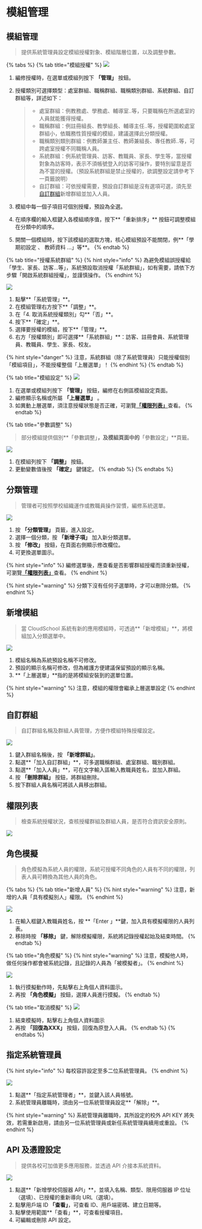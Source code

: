 # 模組管理

## 模組管理

> 提供系統管理員設定模組授權對象、模組階層位置，以及調整參數。

{% tabs %}
{% tab title="模組授權" %}
![](../.gitbook/assets/module-privilege.png)

1. 編修授權時，在選單或模組列按下 **「管理」** 按鈕。
2. 授權類別可選擇類型：處室群組、職稱群組、職稱類別群組、系統群組、自訂群組等，詳述如下：

   > * 處室群組：例教務處、學務處、輔導室..等，只要職稱在所選處室的人員就能獲得授權。
   > * 職稱群組：例註冊組長、教學組長、輔導主任..等，授權範圍較處室群組小，依職務性質授權的模組，建議選擇此分類授權。
   > * 職稱類別類別群組：例教師兼主任、教師兼組長、專任教師..等，可跨處室授權不同職稱人員。
   > * 系統群組：例系統管理員、訪客、教職員、家長、學生等，當授權對象為訪客時，表示不須帳號登入的訪客可操作，要特別留意是否為不當的授權。（預設系統群組是禁止授權的，欲調整設定請參考下一頁籤說明）
   > * 自訂群組：可依授權需要，預設自訂群組是沒有選項可選，須先至[自訂群組](module.md#zi-ding-qun-zu)新增群組並加入人員。

3. 模組中每一個子項目可個別授權，預設為全選。
4. 在順序欄的輸入框鍵入各模組順序值，按下**「重新排序」** 按鈕可調整模組在分類中的順序。
5. 開關一個模組時，按下該模組的選取方塊，核心模組預設不能關閉，例**「學期初設定 、 教師資料 ...」等**。
{% endtab %}

{% tab title="授權系統群組" %}
{% hint style="info" %}
為避免模組誤授權給「學生、家長、訪客...等」，系統預設取消授權「系統群組」，如有需要，請依下方步驟「開啟系統群組授權」，並謹慎操作。
{% endhint %}

![](../.gitbook/assets/module-privilege2.png)

1. 點擊**「系統管理」**。
2. 在模組管理右方按下**「調整」**。
3. 在「4. 取消系統授權類別」勾**「否」**。
4. 按下**「確定」**。
5. 選擇要授權的模組，按下**「管理」**。
6. 右方「授權類別」即可選擇**「系統群組」**：訪客、註冊會員、系統管理員、教職員、學生、家長、校友。

{% hint style="danger" %}
注意，系統群組（除了系統管理員）只能授權個別「模組項目」，不能授權整個「上層選單」！
{% endhint %}
{% endtab %}

{% tab title="模組設定" %}
![](../.gitbook/assets/module-edit.png)

1. 在選單或模組列按下 **「管理」** 按鈕，編修在右側區模組設定頁面。
2. 編修顯示名稱或所屬 **「上層選單」** 。
3. 如異動上層選單，須注意授權狀態是否正確，可瀏覽[**「權限列表」**](module.md#module-privilege)查看。
{% endtab %}

{% tab title="參數調整" %}
> 部分模組提供個別**「參數調整」**，及模組頁面中的**「參數設定」**頁籤。

![](../.gitbook/assets/module-param.png)

1. 在模組列按下 **「調整」** 按鈕。
2. 更動變數值後按 **「確定」** 鍵儲定。
{% endtab %}
{% endtabs %}

## 分類管理

> 管理者可按照學校組織運作或教職員操作習慣，編修系統選單。

![](../.gitbook/assets/edit-menu.png)

1. 按 **「分類管理」** 頁籤，進入設定。
2. 選擇一個分類，按 **「新增子項」** 加入新分類選單。
3. 按 **「修改」** 按鈕，在頁面右側顯示修改欄位。
4. 可更換選單圖示。

{% hint style="info" %}
編修選單後，應查看是否影響群組授權而須重新授權，可瀏覽[**「權限列表」**](module.md#module-privilege)查看。
{% endhint %}

{% hint style="warning" %}
分類下沒有任何子選單時，才可以刪除分類。
{% endhint %}

## 新增模組

> 當 CloudSchool 系統有新的應用模組時，可透過**「新增模組」**，將模組加入分類選單中。

![](../.gitbook/assets/install-module.png)

1. 模組名稱為系統預設名稱不可修改。
2. 預設的顯示名稱可修改，但為維護方便建議保留預設的顯示名稱。
3. **「上層選單」**指的是將模組安裝到的選單位置。

{% hint style="warning" %}
注意，模組的權限會繼承上層選單設定
{% endhint %}

## 自訂群組

> 自訂群組名稱及群組人員管理，方便作模組特殊授權設定。

![](../.gitbook/assets/group-edit.png)

1. 鍵入群組名稱後，按 **「新增群組」**。
2. 點選**「加入自訂群組」**，可多選職稱群組、處室群組、職別群組。
3. 點選**「加入人員」**，可在文字輸入區輸入教職員姓名，並加入群組。
4. 按 **「刪除群組」** 按鈕，將群組刪除。
5. 按下群組人員名稱可將該人員移出群組。

## 權限列表 <a id="module-privilege"></a>

> 檢查系統授權狀況，查核授權群組及群組人員，是否符合資訊安全原則。

![](../.gitbook/assets/privilege.png)

## 角色模擬

> 角色模擬為系統人員的權限，系統可授權不同角色的人員有不同的權限，列表人員可轉換為其他人員的角色。

{% tabs %}
{% tab title="新增人員" %}
{% hint style="warning" %}
注意，新增的人員「具有模擬別人」權限。
{% endhint %}

![](../.gitbook/assets/simulation.png)

1. 在輸入框鍵入教職員姓名，按 **「Enter 」**鍵，加入具有模擬權限的人員列表。
2. 移除時按 **「移除」** 鍵，解除模擬權限，系統將記錄授權起始及結束時間。
{% endtab %}

{% tab title="角色模擬" %}
{% hint style="warning" %}
注意，模擬他人時，做任何操作都會被系統記錄，且記錄的人員為「被模擬者」。
{% endhint %}

![](../.gitbook/assets/simulation2.png)

1. 執行摸擬動作時，先點擊右上角個人資料圖示。
2. 再按 **「角色模擬」** 按鈕，選擇人員進行摸擬。
{% endtab %}

{% tab title="取消模擬" %}
![](../.gitbook/assets/simulation3.png)

1. 結束模擬時，點擊右上角個人資料圖示
2. 再按 **「回復為XXX」** 按鈕，回復為原登入人員。
{% endtab %}
{% endtabs %}

## 指定系統管理員

{% hint style="info" %}
每校容許設定至多二位系統管理員。
{% endhint %}

![](../.gitbook/assets/asign-admin.png)

1. 點選**「指定系統管理者」**，並鍵入該人員帳號。
2. 系統管理員離職時，須由另一位系統管理員設定**「解除」**。

{% hint style="warning" %}
系統管理員離職時，其所設定的校外 API KEY 將失效，若需重新啟用，請由另一位系統管理員或新任系統管理員續用或重設。
{% endhint %}

## API 及憑證設定

> 提供各校可加值更多應用服務，並透過 API 介接本系統資料。

![](../.gitbook/assets/api.png)

1. 點選**「新增學校伺服器 API」**，並填入名稱、類型、限用伺服器 IP 位址（選填）、已授權的重新導向 URL（選填）。
2. 點擊用戶端 ID **「查看」**，可查看 ID、用戶端密碼、建立日期等。
3. 點擊使用範圍**「查看」**，可查看授權項目。
4. 可編輯或刪除 API 設定。

